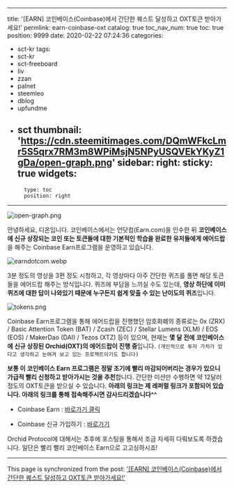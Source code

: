 
---
title: '[EARN] 코인베이스(Coinbase)에서 간단한 퀘스트 달성하고 OXT토큰 받아가세요!'
permlink: earn-coinbase-oxt
catalog: true
toc_nav_num: true
toc: true
position: 9999
date: 2020-02-22 07:24:36
categories:
- sct-kr
tags:
- sct-kr
- sct-freeboard
- liv
- zzan
- palnet
- steemleo
- dblog
- upfundme
- sct
thumbnail: 'https://cdn.steemitimages.com/DQmWFkcLmr5S5qrx7RM3m8WPiMsjN5NPyUSQVEkYKyZ1gDa/open-graph.png'
sidebar:
    right:
        sticky: true
widgets:
    -
        type: toc
        position: right
---


![open-graph.png](https://cdn.steemitimages.com/DQmWFkcLmr5S5qrx7RM3m8WPiMsjN5NPyUSQVEkYKyZ1gDa/open-graph.png)

안녕하세요, 디온입니다. 코인베이스에서는 언닷컴(Earn.com)을 인수한 뒤 **코인베이스에 신규 상장되는 코인 또는 토큰들에 대한 기본적인 학습을 완료한 유저들에게 에어드랍**을 해주는 Coinbase Earn프로그램을 운영하고 있습니다.

![earndotcom.webp](https://cdn.steemitimages.com/DQmc3JLC1xyVmgWManTZCkrS2bPTNRoWdfy4QfVdk6xtbNd/earndotcom.webp)

3분 정도의 영상을 3편 정도 시청하고, 각 영상마다 아주 간단한 퀴즈를 풀면 해당 토큰들을 에어드랍 해주는 방식입니다. 퀴즈에 부담을 느끼실 수도 있는데, **영상 하단에 이미 퀴즈에 대한 답이 나와있기 때문에 누구든지 쉽게 맞출 수 있는 난이도의 퀴즈**입니다. 

![tokens.png](https://cdn.steemitimages.com/DQmZHEbRyFtXPzs8EUsHF8hJtwjh56Mkg7NDumc2RTw6rHM/tokens.png)


Coinbase Earn프로그램을 통해 에어드랍을 진행했던 암호화폐의 종류로는 0x (ZRX) / Basic Attention Token (BAT) / Zcash (ZEC) / Stellar Lumens (XLM) / EOS (EOS) / MakerDao (DAI) / Tezos (XTZ) 등이 있으며, 현재는 **몇 달 전에 코인베이스에 신규 상장된 Orchid(OXT)의 에어드랍이 진행 중**입니다. `(개인적으로 투자 가치가 있다고 생각하고 눈여겨 보고 있는 프로젝트이기도 합니다)`

**보통 이 코인베이스 Earn 프로그램은 정말 조기에 빨리 마감되어버리는 경우가 있으니 가급적 빨리 신청하고 받아가시는 것을 추천**합니다. 간단한 미션만 수행하면 약 12달러 정도의 OXT토큰을 받으실 수 있습니다. **아래의 링크는 제 레퍼럴 링크가 포함되어 있습니다. 아래의 링크를 통해 접속해주시면 감사드리겠습니다^^**




- Coinbase Earn : [바로가기 클릭](https://coinbase.com/earn/oxt/invite/4fvwj8z7)

- Coinbase 신규 가입하기 : [바로가기](https://www.coinbase.com/join/kim_ki1?src=android-link)


Orchid Protocol에 대해서는 추후에 포스팅을 통해서 조금 자세히 다뤄보도록 하겠습니다. 일단은 빨리 빨리 코인베이스 Earn으로 고고싱하시죠!

- - -

This page is synchronized from the post: ['[EARN] 코인베이스(Coinbase)에서 간단한 퀘스트 달성하고 OXT토큰 받아가세요!'](https://steemit.com/@donekim/earn-coinbase-oxt)
